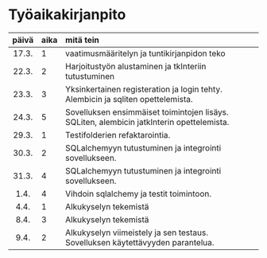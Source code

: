 # Työaikakirjanpito

| päivä | aika | mitä tein  |
| :----:|:-----| :-----|
| 17.3. | 1    | vaatimusmääritelyn ja tuntikirjanpidon teko |
| 22.3. | 2    | Harjoitustyön alustaminen ja tkInteriin tutustuminen |
| 23.3. | 3    | Yksinkertainen registeration ja login tehty. Alembicin ja sqliten opettelemista. |
| 24.3. | 5    | Sovelluksen ensimmäiset toimintojen lisäys. SQLiten, alembicin jatkInterin opettelemista.|
| 29.3. | 1    | Testifolderien refaktarointia.|
| 30.3. | 2    | SQLalchemyyn tutustuminen ja integrointi sovellukseen.|
| 31.3. | 4    | SQLalchemyyn tutustuminen ja integrointi sovellukseen.|
| 1.4.  | 4    | Vihdoin sqlalchemy ja testit toimintoon.|
| 4.4.  | 1    | Alkukyselyn tekemistä|
| 8.4.  | 3    | Alkukyselyn tekemistä|
| 9.4.  | 2    | Alkukyselyn viimeistely ja sen testaus. Sovelluksen käytettävyyden parantelua.|
